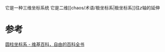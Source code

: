 

它是一种三维坐标系统
它是二维[[chaos/术语/极坐标系|极坐标系]]往$z$轴的延伸

# 参考
[圆柱坐标系 - 维基百科，自由的百科全书](https://zh.wikipedia.org/wiki/%E5%9C%93%E6%9F%B1%E5%9D%90%E6%A8%99%E7%B3%BB)
